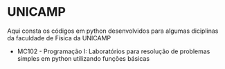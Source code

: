 # UNICAMP

Aqui consta os códigos em python desenvolvidos para algumas diciplinas da faculdade de Física da UNICAMP

- MC102 - Programação I:
   Laboratórios para resolução de problemas simples em python utilizando funções básicas
